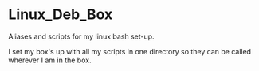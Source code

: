 # Linux_Deb_Box
Aliases and scripts for my linux bash set-up.

I set my box's up with all my scripts in one directory so they can be called wherever I am in the box.

